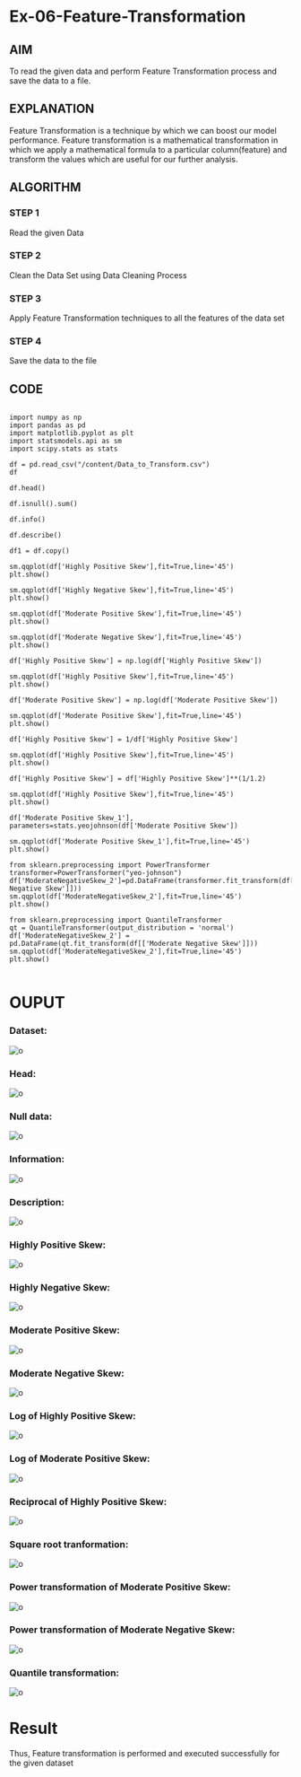 # Ex-06-Feature-Transformation

## AIM
To read the given data and perform Feature Transformation process and save the data to a file.

## EXPLANATION
Feature Transformation is a technique by which we can boost our model performance. Feature transformation is a mathematical transformation in which we apply a mathematical formula to a particular column(feature) and transform the values which are useful for our further analysis.

## ALGORITHM
### STEP 1
Read the given Data

### STEP 2
Clean the Data Set using Data Cleaning Process

### STEP 3
Apply Feature Transformation techniques to all the features of the data set

### STEP 4
Save the data to the file

## CODE
```

import numpy as np
import pandas as pd
import matplotlib.pyplot as plt
import statsmodels.api as sm
import scipy.stats as stats

df = pd.read_csv("/content/Data_to_Transform.csv")
df

df.head()

df.isnull().sum()

df.info()

df.describe()

df1 = df.copy()

sm.qqplot(df['Highly Positive Skew'],fit=True,line='45')
plt.show()

sm.qqplot(df['Highly Negative Skew'],fit=True,line='45')
plt.show()

sm.qqplot(df['Moderate Positive Skew'],fit=True,line='45')
plt.show()

sm.qqplot(df['Moderate Negative Skew'],fit=True,line='45')
plt.show()

df['Highly Positive Skew'] = np.log(df['Highly Positive Skew'])

sm.qqplot(df['Highly Positive Skew'],fit=True,line='45')
plt.show()

df['Moderate Positive Skew'] = np.log(df['Moderate Positive Skew'])

sm.qqplot(df['Moderate Positive Skew'],fit=True,line='45')
plt.show()

df['Highly Positive Skew'] = 1/df['Highly Positive Skew']

sm.qqplot(df['Highly Positive Skew'],fit=True,line='45')
plt.show()

df['Highly Positive Skew'] = df['Highly Positive Skew']**(1/1.2)

sm.qqplot(df['Highly Positive Skew'],fit=True,line='45')
plt.show()

df['Moderate Positive Skew_1'], parameters=stats.yeojohnson(df['Moderate Positive Skew'])

sm.qqplot(df['Moderate Positive Skew_1'],fit=True,line='45')
plt.show()

from sklearn.preprocessing import PowerTransformer
transformer=PowerTransformer("yeo-johnson")
df['ModerateNegativeSkew_2']=pd.DataFrame(transformer.fit_transform(df[['Moderate Negative Skew']]))
sm.qqplot(df['ModerateNegativeSkew_2'],fit=True,line='45')
plt.show()

from sklearn.preprocessing import QuantileTransformer
qt = QuantileTransformer(output_distribution = 'normal')
df['ModerateNegativeSkew_2'] = pd.DataFrame(qt.fit_transform(df[['Moderate Negative Skew']]))
sm.qqplot(df['ModerateNegativeSkew_2'],fit=True,line='45')
plt.show()


``` 

# OUPUT
### Dataset:
![o](https://github.com/dharanielango/Ex-06-Feature-Transformation/blob/main/1.png)
### Head:
![o](https://github.com/dharanielango/Ex-06-Feature-Transformation/blob/main/2.png)
### Null data:
![o](https://github.com/dharanielango/Ex-06-Feature-Transformation/blob/main/3.png)
### Information:
![o](https://github.com/dharanielango/Ex-06-Feature-Transformation/blob/main/4.png)
### Description:
![o](https://github.com/dharanielango/Ex-06-Feature-Transformation/blob/main/5.png)
### Highly Positive Skew:
![o](https://github.com/dharanielango/Ex-06-Feature-Transformation/blob/main/6.png)
### Highly Negative Skew:
![o](https://github.com/dharanielango/Ex-06-Feature-Transformation/blob/main/7.png)
### Moderate Positive Skew:
![o](https://github.com/dharanielango/Ex-06-Feature-Transformation/blob/main/8.png)
### Moderate Negative Skew:
![o](https://github.com/dharanielango/Ex-06-Feature-Transformation/blob/main/9.png)
### Log of Highly Positive Skew:
![o](https://github.com/dharanielango/Ex-06-Feature-Transformation/blob/main/10.png)
### Log of Moderate Positive Skew:
![o](https://github.com/dharanielango/Ex-06-Feature-Transformation/blob/main/11.png)
### Reciprocal of Highly Positive Skew:
![o](https://github.com/dharanielango/Ex-06-Feature-Transformation/blob/main/12.png)
### Square root tranformation:
![o](https://github.com/dharanielango/Ex-06-Feature-Transformation/blob/main/13.png)
### Power transformation of Moderate Positive Skew:
![o](https://github.com/dharanielango/Ex-06-Feature-Transformation/blob/main/14.png)
### Power transformation of Moderate Negative Skew:
![o](https://github.com/dharanielango/Ex-06-Feature-Transformation/blob/main/15.png)
### Quantile transformation:
![o](https://github.com/dharanielango/Ex-06-Feature-Transformation/blob/main/16.png)

# Result
Thus, Feature transformation is performed and executed successfully for the given dataset
